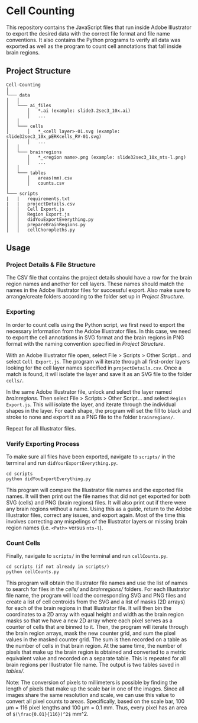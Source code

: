 # Cell Counting

This repository contains the JavaScript files that run inside Adobe Illustrator to export the desired data with the correct file format and file name conventions. It also contains the Python programs to verify all data was exported as well as the program to count cell annotations that fall inside brain regions.

## Project Structure
```
Cell-Counting
│
└─── data
│   │
│   └─── ai_files
│       │   *.ai (example: slide3.2sec3_10x.ai)
│       │   ...
│   │
│   └─── cells
│       │   *_<cell layer>-01.svg (example: slide32sec3_10x_pERKcells_RV-01.svg)
│       │   ...
│   │
│   └─── brainregions
│       │   *_<region name>.png (example: slide32sec3_10x_nts-l.png)
│       │   ...
│   │
│   └─── tables
│       │   areas(mm).csv
│       │   counts.csv
│
└─── scripts
|   |   requirements.txt
|   |   projectDetails.csv
│   │   Cell Export.js
│   │   Region Export.js
│   │   didYouExportEverything.py
│   │   prepareBrainRegions.py
│   │   cellChoropleths.py
```

## Usage

### Project Details & File Structure

The CSV file that contains the project details should have a row for the brain region names and another for cell layers. These names should match the names in the Adobe Illustrator files for successful export. Also make sure to arrange/create folders according to the folder set up in *Project Structure*. 

### Exporting

In order to count cells using the Python script, we first need to export the necessary information from the Adobe Illustrator files. In this case, we need to export the cell annotations in SVG format and the brain regions in PNG format with the naming convention specified in *Project Structure*. 

With an Adobe Illustrator file open, select File > Scripts > Other Script... and select `Cell Export.js`. The program will iterate through all first-order layers looking for the cell layer names specified in `projectDetails.csv`. Once a match is found, it will isolate the layer and save it as an SVG file to the folder `cells/`.  

In the same Adobe Illustrator file, unlock and select the layer named *brainregions*. Then select File > Scripts > Other Script... and select `Region Export.js`. This will isolate the layer, and iterate through the individual shapes in the layer. For each shape, the program will set the fill to black and stroke to none and export it as a PNG file to the folder `brainregions/`. 

Repeat for all Illustrator files.

### Verify Exporting Process

To make sure all files have been exported, navigate to `scripts/` in the terminal and run `didYourExportEverything.py`.

```
cd scripts
python didYouExportEverything.py
```

This program will compare the Illustrator file names and the exported file names. It will then print out the file names that did not get exported for both SVG (cells) and PNG (brain regions) files. It will also print out if there were any brain regions without a name. Using this as a guide, return to the Adobe Illustrator files, correct any issues, and export again. Most of the time this involves correcting any mispelings of the Illustrator layers or missing brain region names (i.e. `<Path>` versus `nts-l`).
  
### Count Cells
  
Finally, navigate to `scripts/` in the terminal and run `cellCounts.py`.
  
```
cd scripts (if not already in scripts/)
python cellCounts.py
```

This program will obtain the Illustrator file names and use the list of names to search for files in the *cells/* and *brainregions/* folders. For each Illustrator file name, the program will load the corresponding SVG and PNG files and create a list of cell centroids from the SVG and a list of masks (2D arrays) for each of the brain regions in that Illustrator file. It will then bin the coordinates to a 2D array with equal height and width as the brain region masks so that we have a new 2D array where each pixel serves as a counter of cells that are binned to it. Then, the program will iterate through the brain region arrays, mask the new counter grid, and sum the pixel values in the masked counter grid. The sum is then recorded on a table as the number of cells in that brain region. At the same time, the number of pixels that make up the brain region is obtained and converted to a metric equivalent value and recorded on a separate table. This is repeated for all brain regions per Illustrator file name. The output is two tables saved in *tables/*. 


Note: The conversion of pixels to millimeters is possible by finding the length of pixels that make up the scale bar in one of the images. Since all images share the same resolution and scale, we can use this value to convert all pixel counts to areas. Specifically, based on the scale bar, 100 µm = 116 pixel lengths and 100 µm = 0.1 mm. Thus, every pixel has an area of `$(\frac{0.01}{116})^2$` mm^2.
  
